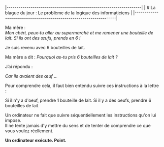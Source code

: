 |--------------------------------------------------------------------|
| # La blague du jour : Le problème de la logique des informaticiens |
|--------------------------------------------------------------------|



Ma mère :  
_Mon chéri, peux-tu aller au supermarché et me ramener une bouteille de lait. Si ils ont des œufs, prends en 6 !_

Je suis revenu avec 6 bouteilles de lait.

Ma mère a dit : 
_Pourquoi as-tu pris 6 bouteilles de lait ?_

J’ai répondu :

_Car ils avaient des œuf …_


Pour comprendre cela, il faut bien entendu suivre ces instructions à la lettre :

Si il n'y a d'oeuf, prendre 1 bouteille de lait.
Si il y a des oeufs, prendre 6 bouteilles de lait

Un ordinateur ne fait que suivre séquentiellement les instructions qu'on lui impose.  
Il ne tente jamais d'y mettre du sens et de tenter de comprendre ce que vous voulez réellement. 

__Un ordinateur exécute. Point.__
